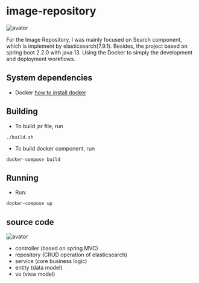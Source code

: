 # image-repository

![avator](https://github.com/YuSun09/image-repository/blob/master/screenshot/index.png)

For the Image Repository, I was mainly focused on Search component, which is implement by elasticsearch(7.9.1).
Besides, the project based on spring boot 2.2.0 with java 13. Using the Docker to simply the development and deployment workflows.

## System dependencies
- Docker [how to install docker](https://docs.docker.com/engine/installation/)

## Building
- To build jar file, run
```
./build.sh
```
- To build docker component, run
```
docker-compose build
```

## Running
- Run:
```
docker-compose up
```

## source code
![avator](https://github.com/YuSun09/image-repository/blob/master/screenshot/code.png)

- controller (based on spring MVC) 
- repository (CRUD operation of elasticsearch)
- service (core business logic)
- entity (data model)
- vo (view model)